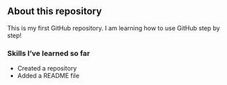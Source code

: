 ## About this repository
This is my first GitHub repository. I am learning how to use GitHub step by step!

### Skills I’ve learned so far
- Created a repository
- Added a README file
